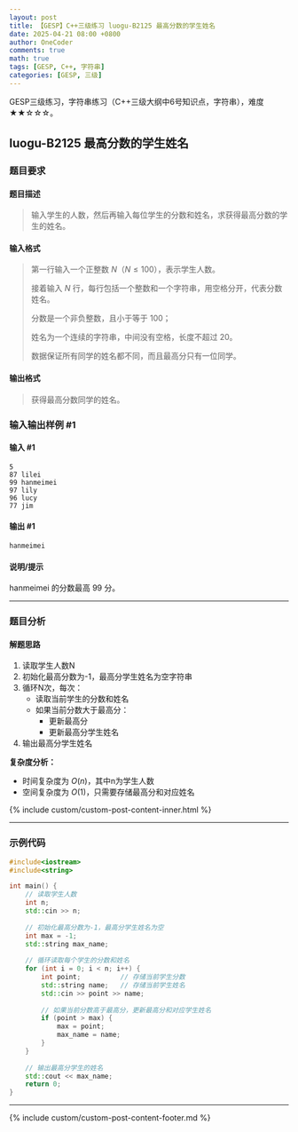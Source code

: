 ```yaml
---
layout: post
title: 【GESP】C++三级练习 luogu-B2125 最高分数的学生姓名
date: 2025-04-21 08:00 +0800
author: OneCoder
comments: true
math: true
tags: [GESP, C++, 字符串]
categories: [GESP, 三级]
---
```

GESP三级练习，字符串练习（C++三级大纲中6号知识点，字符串），难度★★☆☆☆。

<!--more-->

## luogu-B2125 最高分数的学生姓名

### 题目要求

#### 题目描述

>输入学生的人数，然后再输入每位学生的分数和姓名，求获得最高分数的学生的姓名。

#### 输入格式

>第一行输入一个正整数 $N$（$N \le 100$），表示学生人数。
>
>接着输入 $N$ 行，每行包括一个整数和一个字符串，用空格分开，代表分数姓名。
>
>分数是一个非负整数，且小于等于 $100$；
>
>姓名为一个连续的字符串，中间没有空格，长度不超过 $20$。
>
>数据保证所有同学的姓名都不同，而且最高分只有一位同学。

#### 输出格式

>获得最高分数同学的姓名。

### 输入输出样例 #1

#### 输入 #1

```console
5
87 lilei
99 hanmeimei
97 lily
96 lucy
77 jim
```

#### 输出 #1

```console
hanmeimei
```

#### 说明/提示

hanmeimei 的分数最高 $99$ 分。

---

### 题目分析

#### 解题思路

1. 读取学生人数N
2. 初始化最高分数为-1，最高分学生姓名为空字符串
3. 循环N次，每次：
   - 读取当前学生的分数和姓名
   - 如果当前分数大于最高分：
     - 更新最高分
     - 更新最高分学生姓名
4. 输出最高分学生姓名

**复杂度分析：**

- 时间复杂度为 $O(n)$，其中n为学生人数
- 空间复杂度为 $O(1)$，只需要存储最高分和对应姓名
  
{% include custom/custom-post-content-inner.html %}

---

### 示例代码

```cpp
#include<iostream>
#include<string>

int main() {
    // 读取学生人数
    int n;
    std::cin >> n;
    
    // 初始化最高分数为-1，最高分学生姓名为空
    int max = -1;
    std::string max_name;
    
    // 循环读取每个学生的分数和姓名
    for (int i = 0; i < n; i++) {
        int point;          // 存储当前学生分数
        std::string name;   // 存储当前学生姓名
        std::cin >> point >> name;
        
        // 如果当前分数高于最高分，更新最高分和对应学生姓名
        if (point > max) {
            max = point;
            max_name = name;
        }
    }
    
    // 输出最高分学生的姓名
    std::cout << max_name;
    return 0;
}
```

---

{% include custom/custom-post-content-footer.md %}
